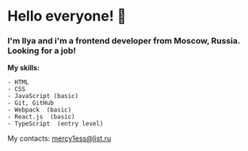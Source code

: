 # Hello everyone! &#128075;

### I'm Ilya and i'm a frontend developer from Moscow, Russia. Looking for a job!

**My skills:**
```
- HTML
- CSS
- JavaScript (basic)
- Git, GitHub
- Webpack  (basic)
- React.js  (basic)
- TypeScript  (entry level)
```

My contacts: mercy1ess@list.ru